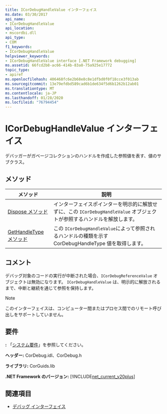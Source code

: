 ```yaml
---
title: ICorDebugHandleValue インターフェイス
ms.date: 03/30/2017
api_name:
- ICorDebugHandleValue
api_location:
- mscordbi.dll
api_type:
- COM
f1_keywords:
- ICorDebugHandleValue
helpviewer_keywords:
- ICorDebugHandleValue interface [.NET Framework debugging]
ms.assetid: 66fcd2b8-ac66-414b-83a8-75a925e17772
topic_type:
- apiref
ms.openlocfilehash: 406468fc6e2b68e8c8e1dfbd0f0f18cce3f013ab
ms.sourcegitcommit: 13e79efdbd589cad6b1de634f5d6b1262b12ab01
ms.translationtype: MT
ms.contentlocale: ja-JP
ms.lasthandoff: 01/28/2020
ms.locfileid: "76794454"
---
```

# <a name="icordebughandlevalue-interface"></a>ICorDebugHandleValue インターフェイス

デバッガーがガベージコレクションのハンドルを作成した参照値を表す、値のサブクラス。  
  
## <a name="methods"></a>メソッド  
  
|メソッド|説明|  
|------------|-----------------|  
|[Dispose メソッド](icordebughandlevalue-dispose-method.md)|インターフェイスポインターを明示的に解放せずに、この `ICorDebugHandleValue` オブジェクトが参照するハンドルを解放します。|  
|[GetHandleType メソッド](icordebughandlevalue-gethandletype-method.md)|この `ICorDebugHandleValue`によって参照されるハンドルの種類を示す CorDebugHandleType 値を取得します。|  
  
## <a name="remarks"></a>コメント  
 デバッグ対象のコードの実行が中断された場合、`ICorDebugReferenceValue` オブジェクトは無効になります。 `ICorDebugHandleValue` は、明示的に解放されるまで、中断と継続を通じて参照を保持します。  
  
> [!NOTE]
> このインターフェイスは、コンピューター間またはプロセス間でのリモート呼び出しをサポートしていません。  
  
## <a name="requirements"></a>要件  
 **:** 「[システム要件](../../../../docs/framework/get-started/system-requirements.md)」を参照してください。  
  
 **ヘッダー:** CorDebug.idl、CorDebug.h  
  
 **ライブラリ:** CorGuids.lib  
  
 **.NET Framework のバージョン:** [!INCLUDE[net_current_v20plus](../../../../includes/net-current-v20plus-md.md)]  
  
## <a name="see-also"></a>関連項目

- [デバッグ インターフェイス](debugging-interfaces.md)
